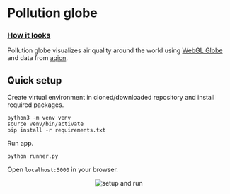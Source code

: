 # Pollution globe

### [How it looks](https://cdn.rawgit.com/pierscin/pollution-globe/6c7ca946/globe.png)

Pollution globe visualizes air quality around the world using
[WebGL Globe](https://experiments.withgoogle.com/chrome/globe) and data from
[aqicn](http://aqicn.org/).


## Quick setup

Create virtual environment in cloned/downloaded repository and install required packages.

```
python3 -m venv venv
source venv/bin/activate
pip install -r requirements.txt
```

Run app.

```
python runner.py
```


Open `localhost:5000` in your browser.


<p align='center'>
<img src='https://cdn.rawgit.com/pierscin/pollution-globe/57fe0853/term.gif' alt='setup and run'>
</p>
